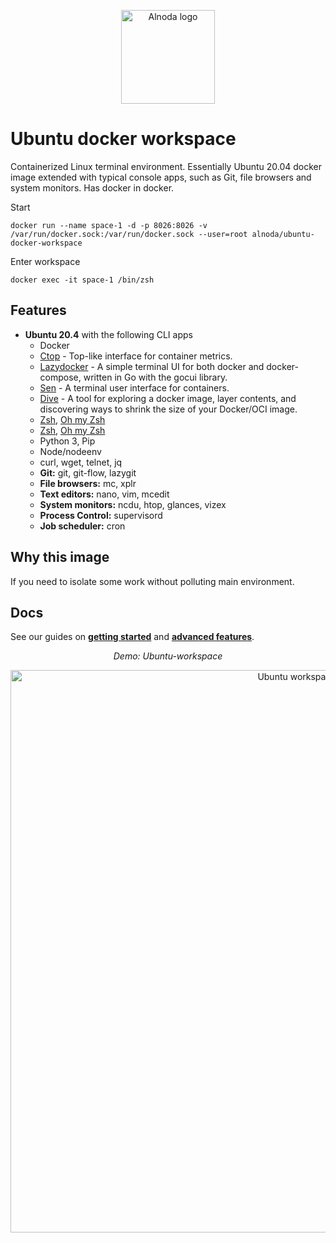 <p align="center">
  <img src="https://github.com/bluxmit/alnoda-workspaces/blob/main/img/Alnoda-white.svg" alt="Alnoda logo" width="150">
</p>  

# Ubuntu docker workspace
Containerized Linux terminal environment. Essentially Ubuntu 20.04 docker image extended with typical console apps, such as Git, 
file browsers and system monitors. Has docker in docker.

Start

```
docker run --name space-1 -d -p 8026:8026 -v /var/run/docker.sock:/var/run/docker.sock --user=root alnoda/ubuntu-docker-workspace
```

Enter workspace

```
docker exec -it space-1 /bin/zsh
```

## Features

- **Ubuntu 20.4** with the following CLI apps
    - Docker
    - [Ctop](https://github.com/bcicen/ctop) - Top-like interface for container metrics.
    - [Lazydocker](https://github.com/jesseduffield/lazydocker) - A simple terminal UI for both docker and docker-compose, written in Go with the gocui library.
    - [Sen](https://github.com/TomasTomecek/sen) - A terminal user interface for containers.
    - [Dive](https://github.com/wagoodman/dive) - A tool for exploring a docker image, layer contents, and discovering ways to shrink the size of your Docker/OCI image.
    - [Zsh](https://www.zsh.org/), [Oh my Zsh](https://ohmyz.sh/)
    - [Zsh](https://www.zsh.org/), [Oh my Zsh](https://ohmyz.sh/)
    - Python 3, Pip 
    - Node/nodeenv
    - curl, wget, telnet, jq
    - **Git:** git, git-flow, lazygit 
    - **File browsers:** mc, xplr
    - **Text editors:** nano, vim, mcedit
    - **System monitors:** ncdu, htop, glances, vizex
    - **Process Control:** supervisord
    - **Job scheduler:** cron

## Why this image

If you need to isolate some work without polluting main environment.

## Docs
See our guides on [**getting started**](docs/getting-started.md) and [**advanced features**](../ubuntu-workspace/docs/workspaces.md).


<div align="center" style="font-style: italic;">
    Demo: Ubuntu-workspace
</div>

<p align="center">
  <img src="https://raw.githubusercontent.com/bluxmit/alnoda-workspaces/main/workspaces/ubuntu-workspace/img/ubuntu-workspace.gif" alt="Ubuntu workspace" width="900">
</p>
